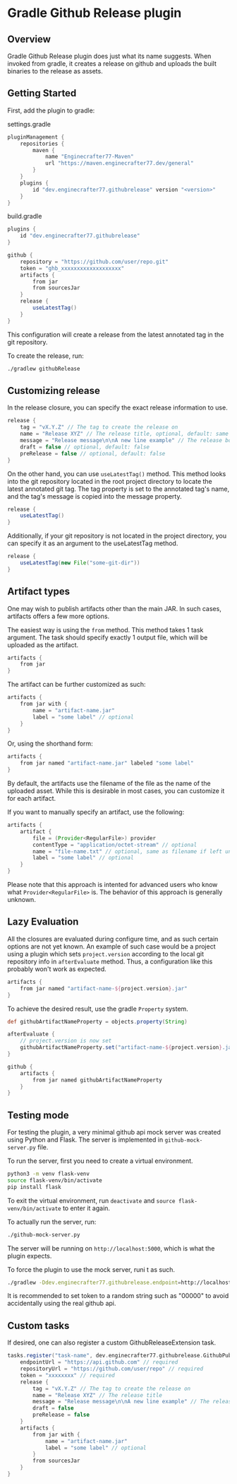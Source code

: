 # Gradle Github Release plugin

## Overview

Gradle Github Release plugin does just what its
name suggests. When invoked from gradle, it creates
a release on github and uploads the built binaries
to the release as assets.

## Getting Started

First, add the plugin to gradle:

settings.gradle

```groovy
pluginManagement {
	repositories {
		maven {
			name "Enginecrafter77-Maven"
			url "https://maven.enginecrafter77.dev/general"
		}
	}
	plugins {
		id "dev.enginecrafter77.githubrelease" version "<version>"
	}
}
```

build.gradle

```groovy
plugins {
	id "dev.enginecrafter77.githubrelease"
}

github {
	repository = "https://github.com/user/repo.git"
	token = "ghb_xxxxxxxxxxxxxxxxxxx"
	artifacts {
		from jar
		from sourcesJar
	}
	release {
		useLatestTag()
	}
}
```

This configuration will create a release from
the latest annotated tag in the git repository.

To create the release, run:

```bash
./gradlew githubRelease
```

## Customizing release

In the release closure, you can specify the exact
release information to use.

```groovy
release {
	tag = "vX.Y.Z" // The tag to create the release on
	name = "Release XYZ" // The release title, optional, default: same as tag
	message = "Release message\n\nA new line example" // The release body
	draft = false // optional, default: false
	preRelease = false // optional, default: false
}
```

On the other hand, you can use `useLatestTag()` method.
This method looks into the git repository located in the root project directory
to locate the latest annotated git tag. The tag property is set to
the annotated tag's name, and the tag's message is copied
into the message property.

```groovy
release {
	useLatestTag()
}
```

Additionally, if your git repository is not located
in the project directory, you can specify it as an
argument to the useLatestTag method.

```groovy
release {
	useLatestTag(new File("some-git-dir"))
}
```

## Artifact types

One may wish to publish artifacts other than the main JAR.
In such cases, artifacts offers a few more options.

The easiest way is using the `from` method. This method takes 1
task argument. The task should specify exactly 1 output file, which
will be uploaded as the artifact.

```groovy
artifacts {
	from jar
}
```

The artifact can be further customized as such:

```groovy
artifacts {
	from jar with {
		name = "artifact-name.jar"
		label = "some label" // optional
	}
}
```

Or, using the shorthand form:

```groovy
artifacts {
	from jar named "artifact-name.jar" labeled "some label"
}
```

By default, the artifacts use the filename of
the file as the name of the uploaded asset. While
this is desirable in most cases, you can customize
it for each artifact.

If you want to manually specify an artifact, use the following:

```groovy
artifacts {
	artifact {
		file = (Provider<RegularFile>) provider
		contentType = "application/octet-stream" // optional
		name = "file-name.txt" // optional, same as filename if left unset
		label = "some label" // optional
	}
}
```

Please note that this approach is intented for advanced users who know what
`Provider<RegularFile>` is. The behavior of this approach is generally unknown.

## Lazy Evaluation

All the closures are evaluated during configure time, and as such
certain options are not yet known. An example of such case would be
a project using a plugin which sets `project.version` according to
the local git repository info in `afterEvaluate` method. Thus, a configuration
like this probably won't work as expected.

```groovy
artifacts {
	from jar named "artifact-name-${project.version}.jar"
}
```

To achieve the desired result, use the gradle `Property` system.

```groovy
def githubArtifactNameProperty = objects.property(String)

afterEvaluate {
	// project.version is now set
	githubArtifactNameProperty.set("artifact-name-${project.version}.jar")
}

github {
	artifacts {
		from jar named githubArtifactNameProperty
	}
}
```

## Testing mode

For testing the plugin, a very minimal github api mock
server was created using Python and Flask. The server
is implemented in `github-mock-server.py` file.

To run the server, first you need to create a virtual environment.

```bash
python3 -m venv flask-venv
source flask-venv/bin/activate
pip install flask
```

To exit the virtual environment, run `deactivate` and `source flask-venv/bin/activate` to enter it again.

To actually run the server, run:

```bash
./github-mock-server.py
```

The server will be running on `http://localhost:5000`, which is what the plugin expects.

To force the plugin to use the mock server, runi t as such.

```bash
./gradlew -Ddev.enginecrafter77.githubrelease.endpoint=http://localhost:5000 githubRelease
```

It is recommended to set token to a random string
such as "00000" to avoid accidentally using the real github api.

## Custom tasks

If desired, one can also register a custom GithubReleaseExtension task.

```groovy
tasks.register("task-name", dev.enginecrafter77.githubrelease.GithubPublishReleaseTask.class) {
	endpointUrl = "https://api.github.com" // required
	repositoryUrl = "https://github.com/user/repo" // required
	token = "xxxxxxxx" // required
	release {
		tag = "vX.Y.Z" // The tag to create the release on
		name = "Release XYZ" // The release title
		message = "Release message\n\nA new line example" // The release body
		draft = false
		preRelease = false
	}
	artifacts {
		from jar with {
			name = "artifact-name.jar"
			label = "some label" // optional
		}
		from sourcesJar
	}
}
```
